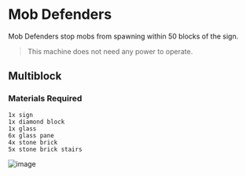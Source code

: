 # Mob Defenders

Mob Defenders stop mobs from spawning within 50 blocks of the sign.

> This machine does not need any power to operate.

## Multiblock

### Materials Required

```text
1x sign
1x diamond block
1x glass
6x glass pane
4x stone brick
5x stone brick stairs
```

![image](https://raw.githubusercontent.com/StarLegacy/StarLegacy.Wiki/48ecd68cd23ece2a32b53a34e415344d2c441923/Images/MobDefender/unknown.png)

